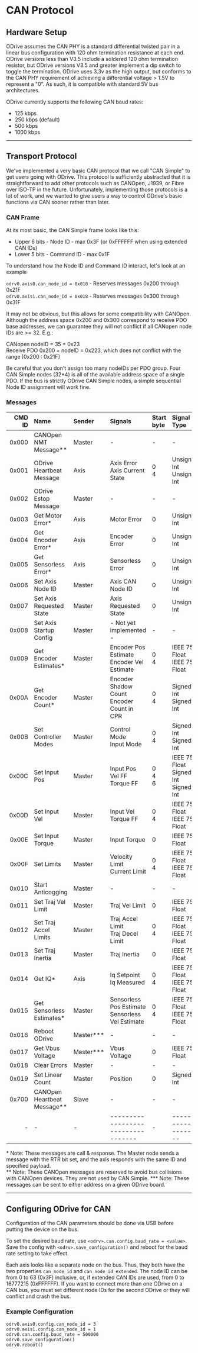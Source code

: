 # CAN Protocol

## Hardware Setup
ODrive assumes the CAN PHY is a standard differential twisted pair in a linear bus configuration with 120 ohm termination resistance at each end. ODrive versions less than V3.5 include a soldered 120 ohm termination resistor, but ODrive versions V3.5 and greater implement a dip switch to toggle the termination.  ODrive uses 3.3v as the high output, but conforms to the CAN PHY requirement of achieving a differential voltage > 1.5V to represent a "0".  As such, it is compatible with standard 5V bus architectures.

ODrive currently supports the following CAN baud rates:
* 125 kbps
* 250 kbps (default)
* 500 kbps
* 1000 kbps

---
## Transport Protocol
We've implemented a very basic CAN protocol that we call "CAN Simple" to get users going with ODrive.  This protocol is sufficiently abstracted that it is straightforward to add other protocols such as CANOpen, J1939, or Fibre over ISO-TP in the future.  Unfortunately, implementing those protocols is a lot of work, and we wanted to give users a way to control ODrive's basic functions via CAN sooner rather than later.

### CAN Frame
At its most basic, the CAN Simple frame looks like this:

* Upper 6 bits - Node ID - max 0x3F (or 0xFFFFFF when using extended CAN IDs)
* Lower 5 bits - Command ID - max 0x1F

To understand how the Node ID and Command ID interact, let's look at an example

`odrv0.axis0.can_node_id = 0x010` - Reserves messages 0x200 through 0x21F  
`odrv0.axis1.can_node_id = 0x018` - Reserves messages 0x300 through 0x31F

It may not be obvious, but this allows for some compatibility with CANOpen.  Although the address space 0x200 and 0x300 correspond to receive PDO base addresses, we can guarantee they will not conflict if all CANopen node IDs are >= 32.  E.g.:

CANopen nodeID = 35 = 0x23  
Receive PDO 0x200 + nodeID = 0x223, which does not conflict with the range [0x200 : 0x21F]

Be careful that you don't assign too many nodeIDs per PDO group.  Four CAN Simple nodes (32*4) is all of the available address space of a single PDO.  If the bus is strictly ODrive CAN Simple nodes, a simple sequential Node ID assignment will work fine.

### Messages

CMD ID | Name | Sender | Signals | Start byte | Signal Type | Bits | Factor | Offset | Byte Order
--:    | :--  | :--  | :-- | :-- | :-- | :-- | :-- | :-- | :--
0x000 | CANOpen NMT Message\*\* | Master | - | - | - | - | - | - | -
0x001 | ODrive Heartbeat Message | Axis | Axis Error<br>Axis Current State | 0<br>4 | Unsigned Int<br>Unsigned Int | 32<br>32 | 1<br>1 | 0<br>0 | Intel<br>Intel
0x002 | ODrive Estop Message | Master | - | - | - | - | - | - | -
0x003 | Get Motor Error\* | Axis  | Motor Error | 0 | Unsigned Int | 32 | 1 | 0 | Intel
0x004 | Get Encoder Error\*  | Axis | Encoder Error | 0 | Unsigned Int | 32 | 1 | 0 | Intel
0x005 | Get Sensorless Error\* | Axis | Sensorless Error | 0 | Unsigned Int | 32 | 1 | 0 | Intel
0x006 | Set Axis Node ID | Master | Axis CAN Node ID | 0 | Unsigned Int | 32 | 1 | 0 | Intel
0x007 | Set Axis Requested State | Master | Axis Requested State | 0 | Unsigned Int | 32 | 1 | 0 | Intel
0x008 | Set Axis Startup Config | Master | - Not yet implemented - | - | - | - | - | - | -
0x009 | Get Encoder Estimates\* | Master | Encoder Pos Estimate<br>Encoder Vel Estimate | 0<br>4 | IEEE 754 Float<br>IEEE 754 Float | 32<br>32 | 1<br>1 | 0<br>0 | Intel<br>Intel
0x00A | Get Encoder Count\* | Master | Encoder Shadow Count<br>Encoder Count in CPR | 0<br>4 | Signed Int<br>Signed Int | 32<br>32 | 1<br>1 | 0<br>0 | Intel<br>Intel
0x00B | Set Controller Modes | Master | Control Mode<br>Input Mode | 0<br>4 | Signed Int<br>Signed Int | 32<br>32 | 1<br>1 | 0<br>0 | Intel<br>Intel
0x00C | Set Input Pos | Master | Input Pos<br>Vel FF<br>Torque FF | 0<br>4<br>6 | IEEE 754 Float<br>Signed Int<br>Signed Int | 32<br>16<br>16 | 1<br>0.001<br>0.001 | 0<br>0<br>0 | Intel<br>Intel<br>Intel
0x00D | Set Input Vel | Master | Input Vel<br>Torque FF | 0<br>4 | IEEE 754 Float<br>IEEE 754 Float | 32<br>32 | 1<br>1 | 0<br>0 | Intel<br>Intel
0x00E | Set Input Torque | Master | Input Torque | 0 |  IEEE 754 Float | 32 | 1 | 0 | Intel
0x00F | Set Limits | Master | Velocity Limit<br>Current Limit | 0<br>4 | IEEE 754 Float<br>IEEE 754 Float | 32<br> | 1<br>1 | 0<br>0 | Intel
0x010 | Start Anticogging | Master | - | - | - | - | - | - | -
0x011 | Set Traj Vel Limit | Master | Traj Vel Limit | 0 | IEEE 754 Float | 32 | 1 | 0 | Intel
0x012 | Set Traj Accel Limits | Master | Traj Accel Limit<br>Traj Decel Limit | 0<br>4 | IEEE 754 Float<br>IEEE 754 Float | 32<br>32 | 1<br>1 | 0<br>0 | Intel<br>Intel
0x013 | Set Traj Inertia | Master | Traj Inertia | 0 | IEEE 754 Float | 32 | 1 | 0 | Intel
0x014 | Get IQ\* | Axis | Iq Setpoint<br>Iq Measured | 0<br>4 | IEEE 754 Float<br>IEEE 754 Float | 32<br>32 | 1<br>1 | 0<br>0 | Intel<br>Intel
0x015 | Get Sensorless Estimates\* | Master | Sensorless Pos Estimate<br>Sensorless Vel Estimate | 0<br>4 | IEEE 754 Float<br>IEEE 754 Float | 32<br>32 | 1<br>1 | 0<br>0 | Intel<br>Intel
0x016 | Reboot ODrive | Master\*\*\* | - | - | - | - | - | - | -
0x017 | Get Vbus Voltage | Master\*\*\* | Vbus Voltage | 0 | IEEE 754 Float | 32 | 1 | 0 | Intel
0x018 | Clear Errors | Master | - | - | - | - | - | - | -
0x019 | Set Linear Count | Master | Position | 0 | Signed Int | 32 | 1 | 0 | Intel
0x700 | CANOpen Heartbeat Message\*\* | Slave | - | -  | - | - | - | - | -
-|-|-|----------------------------------|-|--------------------|-|-|-|_

\* Note: These messages are call & response.  The Master node sends a message with the RTR bit set, and the axis responds with the same ID and specified payload.  
\*\* Note:  These CANOpen messages are reserved to avoid bus collisions with CANOpen devices.  They are not used by CAN Simple.
\*\*\* Note:  These messages can be sent to either address on a given ODrive board.

---
## Configuring ODrive for CAN
Configuration of the CAN parameters should be done via USB before putting the device on the bus.

To set the desired baud rate, use `<odrv>.can.config.baud_rate = <value>`. Save the config with `<odrv>.save_configuration()` and reboot for the baud rate setting to take effect.

Each axis looks like a separate node on the bus. Thus, they both have the two properties `can_node_id` and `can_node_id_extended`. The node ID can be from 0 to 63 (0x3F) inclusive, or, if extended CAN IDs are used, from 0 to 16777215 (0xFFFFFF). If you want to connect more than one ODrive on a CAN bus, you must set different node IDs for the second ODrive or they will conflict and crash the bus.

### Example Configuration

```
odrv0.axis0.config.can_node_id = 3
odrv0.axis1.config.can_node_id = 1
odrv0.can.config.baud_rate = 500000
odrv0.save_configuration()
odrv0.reboot()
```
